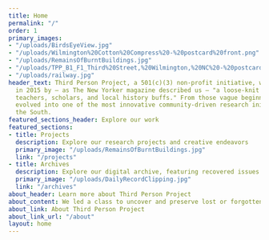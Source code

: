 ```yaml
---
title: Home
permalink: "/"
order: 1
primary_images:
- "/uploads/BirdsEyeView.jpg"
- "/uploads/Wilmington%20Cotton%20Compress%20-%20postcard%20front.png"
- "/uploads/RemainsOfBurntBuildings.jpg"
- "/uploads/TPP_B1_F1_Third%20Street,%20Wilmington,%20NC%20-%20postcard%20-%20nothing%20on%20back,%20undated.jpg"
- "/uploads/railway.jpg"
header_text: Third Person Project, a 501(c)(3) non-profit initiative, was founded
  in 2015 by — as The New Yorker magazine described us — "a loose-knit band of writers,
  teachers, scholars, and local history buffs." From those vague beginnings, we have
  evolved into one of the most innovative community-driven research initiatives in
  the South.
featured_sections_header: Explore our work
featured_sections:
- title: Projects
  description: Explore our research projects and creative endeavors
  primary_image: "/uploads/RemainsOfBurntBuildings.jpg"
  link: "/projects"
- title: Archives
  description: Explore our digital archive, featuring recovered issues of Wilmington's *Daily Record* and more
  primary_image: "/uploads/DailyRecordClipping.jpg"
  link: "/archives"
about_header: Learn more about Third Person Project
about_content: We led a class to uncover and preserve lost or forgotten copies of the The Wilmington *Daily Record*, the African-American newspaper destroyed at the onset of the 1898 Wilmington Massacre. Our students located multiple copies, transcribed, and digitized them. The voices that the mob sought to silence are readable today by anyone with an internet connection
about_link: About Third Person Project
about_link_url: "/about"
layout: home
---
```


